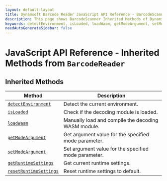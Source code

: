 ```yaml
---
layout: default-layout
title: Dynamsoft Barcode Reader JavaScript API Reference - BarcodeScanner Inherited Methods from BarcodeReader
description: This page shows BarcodeScanner Inherited Methods of Dynamsoft Barcode Reader JavaScript SDK.
keywords: detectEnvironment, isLoaded, loadWasm, getModeArgument, setModeArgument, getRuntimeSettings, resetRuntimeSettings, inherited methods, BarcodeReader, BarcodeScanner, api reference, javascript, js
needAutoGenerateSidebar: false
---
```



# JavaScript API Reference - Inherited Methods from `BarcodeReader`

## Inherited Methods

| Method               | Description |
|----------------------|-------------|
| [`detectEnvironment`](../../BarcodeReader/methods/initialize-and-destroy.md#detectenvironment) | Detect the current environment. |
| [`isLoaded`](../../BarcodeReader/methods/initialize-and-destroy.md#isloaded) | Check if the decoding module is loaded. |
| [`loadWasm`](../../BarcodeReader/methods/initialize-and-destroy.md#loadwasm) | Manually load and compile the decoding WASM module. |
| [`getModeArgument`](../../BarcodeReader/methods/parameter-and-runtime-settings.md#getmodeargument) | Get argument value for the specified mode parameter. |
| [`setModeArgument`](../../BarcodeReader/methods/parameter-and-runtime-settings.md#setmodeargument) | Set argument value for the specified mode parameter. |
| [`getRuntimeSettings`](../../BarcodeReader/methods/parameter-and-runtime-settings.md#getruntimesettings) | Get current runtime settings. |
| [`resetRuntimeSettings`](../../BarcodeReader/methods/parameter-and-runtime-settings.md#resetruntimesettings) | Reset runtime settings to default. |
